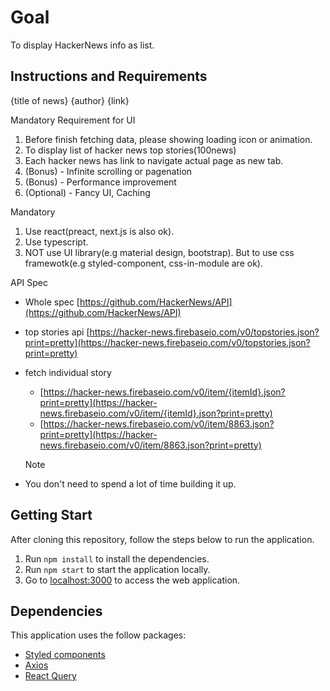 # Goal

To display HackerNews info as list.

## Instructions and Requirements

{title of news} {author} {link}

Mandatory Requirement for UI

1. Before finish fetching data, please showing loading icon or animation.
2. To display list of hacker news top stories(100news)
3. Each hacker news has link to navigate actual page as new tab.
4. (Bonus) - Infinite scrolling or pagenation
5. (Bonus) - Performance improvement
6. (Optional) - Fancy UI, Caching

Mandatory

1. Use react(preact, next.js is also ok).
2. Use typescript.
3. NOT use UI library(e.g material design, bootstrap).
   But to use css framewotk(e.g styled-component, css-in-module are ok).

API Spec

- Whole spec [https://github.com/HackerNews/API](https://github.com/HackerNews/API)
- top stories api [https://hacker-news.firebaseio.com/v0/topstories.json?print=pretty](https://hacker-news.firebaseio.com/v0/topstories.json?print=pretty)
- fetch individual story

  - [https://hacker-news.firebaseio.com/v0/item/{itemId}.json?print=pretty](https://hacker-news.firebaseio.com/v0/item/{itemId}.json?print=pretty)
  - [https://hacker-news.firebaseio.com/v0/item/8863.json?print=pretty](https://hacker-news.firebaseio.com/v0/item/8863.json?print=pretty)

  Note

- You don't need to spend a lot of time building it up.

## Getting Start

After cloning this repository, follow the steps below to run the application.

1. Run `npm install` to install the dependencies.
2. Run `npm start` to start the application locally.
3. Go to [localhost:3000](http://localhost:3000/) to access the web application.

## Dependencies

This application uses the follow packages:

- [Styled components](https://styled-components.com/)
- [Axios](https://axios-http.com/docs/intro)
- [React Query](https://tanstack.com/query/v4/docs/installation)
